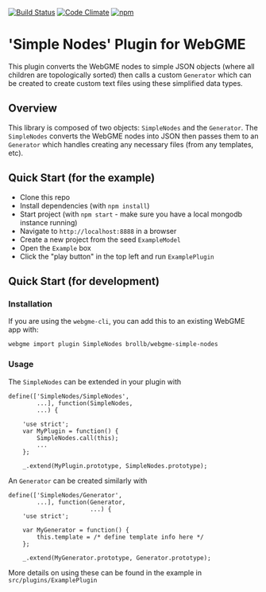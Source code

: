 [![Build Status](https://travis-ci.org/brollb/webgme-simple-nodes.svg?branch=master)](https://travis-ci.org/brollb/webgme-simple-nodes)
[![Code Climate](https://codeclimate.com/github/brollb/webgme-simple-nodes/badges/gpa.svg)](https://codeclimate.com/github/brollb/webgme-simple-nodes)
[![npm](https://img.shields.io/npm/v/webgme-simple-nodes.svg?maxAge=2592000)]()

# 'Simple Nodes' Plugin for WebGME
This plugin converts the WebGME nodes to simple JSON objects (where all children are topologically sorted) then calls a custom `Generator` which can be created to create custom text files using these simplified data types.

## Overview
This library is composed of two objects: `SimpleNodes` and the `Generator`. The `SimpleNodes` converts the WebGME nodes into JSON then passes them to an `Generator` which handles creating any necessary files (from any templates, etc).

## Quick Start (for the example)
+ Clone this repo
+ Install dependencies (with `npm install`)
+ Start project (with `npm start` - make sure you have a local mongodb instance running)
+ Navigate to `http://localhost:8888` in a browser
+ Create a new project from the seed `ExampleModel`
+ Open the `Example` box
+ Click the "play button" in the top left and run `ExamplePlugin`

## Quick Start (for development)
### Installation
If you are using the `webgme-cli`, you can add this to an existing WebGME app with:

```
webgme import plugin SimpleNodes brollb/webgme-simple-nodes
```

### Usage
The `SimpleNodes` can be extended in your plugin with

```
define(['SimpleNodes/SimpleNodes',
        ...], function(SimpleNodes,
        ...) {

    'use strict';
    var MyPlugin = function() {
        SimpleNodes.call(this);
        ...
    };

    _.extend(MyPlugin.prototype, SimpleNodes.prototype);
```

An `Generator` can be created similarly with 

```
define(['SimpleNodes/Generator',
        ...], function(Generator,
                       ...) {
    'use strict';

    var MyGenerator = function() {
        this.template = /* define template info here */
    };

    _.extend(MyGenerator.prototype, Generator.prototype);

```

More details on using these can be found in the example in `src/plugins/ExamplePlugin`
